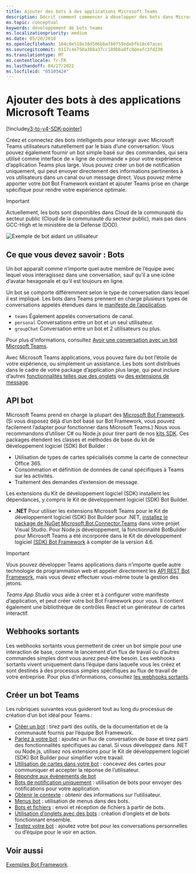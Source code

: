 ```yaml
---
title: Ajouter des bots à des applications Microsoft Teams
description: Décrit comment commencer à développer des bots dans Microsoft Teams
ms.topic: conceptual
keywords: développement de bots teams
ms.localizationpriority: medium
ms.date: 05/20/2018
ms.openlocfilehash: 164c8e518e38d506bbaf80f59edebfb18c07acec
ms.sourcegitcommit: 0117c4e750a388a37cc189bba8fc0deafc3fd230
ms.translationtype: MT
ms.contentlocale: fr-FR
ms.lasthandoff: 04/27/2022
ms.locfileid: "65103424"
---
```

# <a name="add-bots-to-microsoft-teams-apps"></a>Ajouter des bots à des applications Microsoft Teams

[!include[v3-to-v4-SDK-pointer](~/includes/v3-to-v4-pointer-bots.md)]

Créez et connectez des bots intelligents pour interagir avec Microsoft Teams utilisateurs naturellement par le biais d’une conversation. Vous pouvez également fournir un bot simple basé sur des commandes, qui sera utilisé comme interface de « ligne de commande » pour votre expérience d’application Teams plus large. Vous pouvez créer un bot de notification uniquement, qui peut envoyer directement des informations pertinentes à vos utilisateurs dans un canal ou un message direct. Vous pouvez même apporter votre bot Bot Framework existant et ajouter Teams prise en charge spécifique pour rendre votre expérience optimale.

> [!IMPORTANT]
> Actuellement, les bots sont disponibles dans Cloud de la communauté du secteur public (Cloud de la communauté du secteur public), mais pas dans GCC-High et le ministère de la Défense (DOD).

![Exemple de bot aidant un utilisateur](~/assets/images/bot_example.png)

## <a name="what-you-need-to-know-bots"></a>Ce que vous devez savoir : Bots

Un bot apparaît comme n’importe quel autre membre de l’équipe avec lequel vous interagissez dans une conversation, sauf qu’il a une icône d’avatar hexagonale et qu’il est toujours en ligne.

Un bot se comporte différemment selon le type de conversation dans lequel il est impliqué. Les bots dans Teams prennent en charge plusieurs types de conversations appelés étendues dans le [manifeste de l’application](~/resources/schema/manifest-schema.md).

* `teams` Également appelés conversations de canal.
* `personal` Conversations entre un bot et un seul utilisateur.
* `groupChat` Conversation entre un bot et 2 utilisateurs ou plus.

Pour plus d’informations, consultez [Avoir une conversation avec un bot Microsoft Teams](~/resources/bot-v3/bot-conversations/bots-conversations.md).

Avec Microsoft Teams applications, vous pouvez faire du bot l’étoile de votre expérience, ou simplement un assistance. Les bots sont distribués dans le cadre de votre package d’application plus large, qui peut inclure d’autres [fonctionnalités telles que des onglets](~/tabs/what-are-tabs.md) ou [des extensions de message](~/messaging-extensions/what-are-messaging-extensions.md).

## <a name="bot-apis"></a>API bot

Microsoft Teams prend en charge la plupart des [Microsoft Bot Framework](https://dev.botframework.com/). (Si vous disposez déjà d’un bot basé sur Bot Framework, vous pouvez facilement l’adapter pour fonctionner dans Microsoft Teams.) Nous vous recommandons d’utiliser C# ou Node.js pour tirer parti de nos [kits SDK](/microsoftteams/platform/#pivot=sdk-tools). Ces packages étendent les classes et méthodes de base du kit de développement logiciel (SDK) Bot Builder :

* Utilisation de types de cartes spécialisés comme la carte de connecteur Office 365.
* Consommation et définition de données de canal spécifiques à Teams sur les activités.
* Traitement des demandes d’extension de message.

Les extensions du Kit de développement logiciel (SDK) installent les dépendances, y compris le Kit de développement logiciel (SDK) Bot Builder.

* **.NET** Pour utiliser les extensions Microsoft Teams pour le Kit de développement logiciel (SDK) Bot Builder pour .NET, [installez le package de NuGet Microsoft.Bot.Connector.Teams](https://www.nuget.org/packages/Microsoft.Bot.Connector.Teams) dans votre projet Visual Studio. Pour Node.js développement, la fonctionnalité BotBuilder pour Microsoft Teams a été incorporée dans le Kit de développement logiciel [(SDK) Bot Framework](https://github.com/microsoft/botframework-sdk) à compter de la version 4.6.

> [!IMPORTANT]
> Vous pouvez développer Teams applications dans n’importe quelle autre technologie de programmation web et appeler directement les [API REST Bot Framework](/bot-framework/rest-api/bot-framework-rest-overview), mais vous devez effectuer vous-même toute la gestion des jetons.

*Teams App Studio* vous aide à créer et à configurer votre manifeste d’application, et peut créer votre bot Bot Framework pour vous. Il contient également une bibliothèque de contrôles React et un générateur de cartes interactif.

## <a name="outgoing-webhooks"></a>Webhooks sortants

Les webhooks sortants vous permettent de créer un bot simple pour une interaction de base, comme le lancement d’un flux de travail ou d’autres commandes simples dont vous aurez peut-être besoin. Les webhooks sortants vivent uniquement dans l’équipe dans laquelle vous les créez et sont destinés à des processus simples spécifiques au flux de travail de votre entreprise. Pour plus d’informations, consultez [les webhooks sortants](~/webhooks-and-connectors/how-to/add-outgoing-webhook.md).

## <a name="build-a-great-teams-bot"></a>Créer un bot Teams

Les rubriques suivantes vous guideront tout au long du processus de création d’un bot idéal pour Teams :

* [Créer un bot](~/resources/bot-v3/bots-create.md) : tirez parti des outils, de la documentation et de la communauté fournis par l’équipe Bot Framework.
* [Parlez à votre bot](~/resources/bot-v3/bot-conversations/bots-conversations.md) : ajoutez un flux de conversation de base et tirez parti des fonctionnalités spécifiques au canal. Si vous développez dans .NET ou Node.js, utilisez nos extensions pour le Kit de développement logiciel (SDK) Bot Builder pour simplifier votre travail.
* [Utilisation de cartes dans votre bot](~/resources/bot-v3/bots-cards.md) : concevez des cartes pour communiquer et accepter la réponse de l’utilisateur.
* [Répondre aux événements de bot](~/resources/bot-v3/bots-notifications.md)
* [Bots de notification uniquement](~/resources/bot-v3/bots-notification-only.md) : utilisation de bots pour envoyer des notifications pour votre application.
* [Obtenir le contexte](~/resources/bot-v3/bots-context.md) : obtenir des informations sur l’utilisateur.
* [Menus bot](~/resources/bot-v3/bots-menus.md) : utilisation de menus dans des bots.
* [Bots et fichiers](~/resources/bot-v3/bots-files.md) : envoi et réception de fichiers à partir de bots.
* [Utilisation d’onglets avec des bots](~/resources/bot-v3/bots-with-tabs.md) : création d’onglets et de bots fonctionnant ensemble.
* [Testez votre bot](~/resources/bot-v3/bots-test.md) : ajoutez votre bot pour les conversations personnelles ou d’équipe pour le voir en action.

## <a name="see-also"></a>Voir aussi

[Exemples Bot Framework](https://github.com/Microsoft/BotBuilder-Samples/blob/master/README.md).
